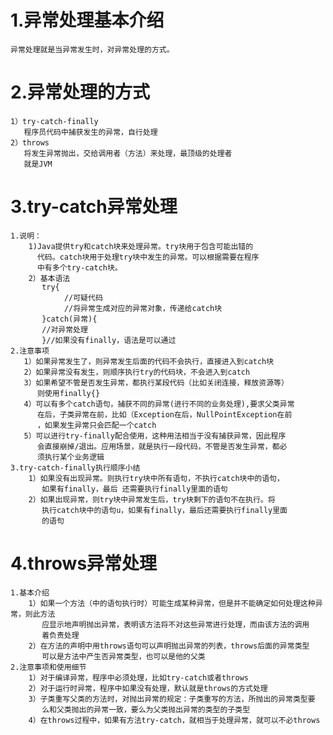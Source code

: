 # 1.异常处理基本介绍
    异常处理就是当异常发生时，对异常处理的方式。
# 2.异常处理的方式
    1）try-catch-finally
       程序员代码中捕获发生的异常，自行处理
    2）throws
       将发生异常抛出，交给调用者（方法）来处理，最顶级的处理者
       就是JVM

# 3.try-catch异常处理
    1.说明：
        1)Java提供try和catch块来处理异常。try块用于包含可能出错的
          代码。catch块用于处理try块中发生的异常。可以根据需要在程序
          中有多个try-catch块。
        2）基本语法
           try{
                //可疑代码
                //将异常生成对应的异常对象，传递给catch块
           }catch(异常){
           //对异常处理
           }//如果没有finally，语法是可以通过
    2.注意事项
       1）如果异常发生了，则异常发生后面的代码不会执行，直接进入到catch块
       2）如果异常没有发生，则顺序执行try的代码块，不会进入到catch
       3）如果希望不管是否发生异常，都执行某段代码（比如关闭连接，释放资源等）
          则使用finally{}
       4）可以有多个catch语句，捕获不同的异常(进行不同的业务处理),要求父类异常
          在后，子类异常在前，比如（Exception在后，NullPointException在前
          ，如果发生异常只会匹配一个catch
       5）可以进行try-finally配合使用，这种用法相当于没有捕获异常，因此程序
          会直接崩掉/退出。应用场景，就是执行一段代码，不管是否发生异常，都必
          须执行某个业务逻辑
    3.try-catch-finally执行顺序小结
        1）如果没有出现异常。则执行try块中所有语句，不执行catch块中的语句，
           如果有finally，最后 还需要执行finally里面的语句
        2）如果出现异常，则try块中异常发生后，try块剩下的语句不在执行。将
           执行catch块中的语句u，如果有finally，最后还需要执行finally里面
           的语句
# 4.throws异常处理
    1.基本介绍
        1）如果一个方法（中的语句执行时）可能生成某种异常，但是并不能确定如何处理这种异常，则此方法
           应显示地声明抛出异常，表明该方法将不对这些异常进行处理，而由该方法的调用
           着负责处理
        2）在方法的声明中用throws语句可以声明抛出异常的列表，throws后面的异常类型
           可以是方法中产生否异常类型，也可以是他的父类
    2.注意事项和使用细节
        1）对于编译异常，程序中必须处理，比如try-catch或者throws
        2）对于运行时异常，程序中如果没有处理，默认就是throws的方式处理
        3）子类重写父类的方法时，对抛出异常的规定：子类重写的方法，所抛出的异常类型要
           么和父类抛出的异常一致，要么为父类抛出异常的类型的子类型
        4）在throws过程中，如果有方法try-catch，就相当于处理异常，就可以不必throws
